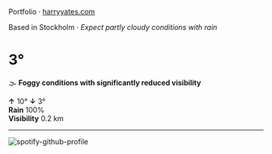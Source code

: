 Portfolio · [harryyates.com](https://harryyates.com)

<!-- WEATHER_START -->
Based in Stockholm · *Expect partly cloudy conditions with rain*

# 3°
🌫️ **Foggy conditions with significantly reduced visibility**

**↑** 10° **↓** 3°  
**Rain** 100%  
**Visibility** 0.2 km

---
<!-- WEATHER_END -->

<p align="left">
  <a>
    <img src="https://spotify-github-profile.kittinanx.com/api/view?uid=bigbello&cover_image=true&theme=natemoo-re&show_offline=true&background_color=121212&interchange=false&bar_color=53b14f&bar_color_cover=false" alt="spotify-github-profile">
  </a>
</p>